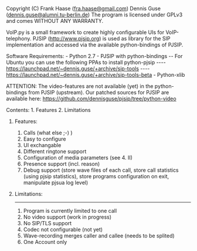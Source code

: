 Copyright (C)
    Frank Haase (fra.haase@gmail.com)
    Dennis Guse (dennis.guse@alumni.tu-berlin.de)
The program is licensed under GPLv3 and comes WITHOUT ANY WARRANTY.


VoIP.py is a small framework to create highly configurable UIs for VoIP-telephony.
PJSIP (http://www.pjsip.org) is used as library for the SIP implementation and accessed via the available python-bindings of PJSIP.


Software Requirements:
    - Python 2.7
    - PJSIP with python-bindings
    -- For Ubuntu you can use the following PPAs to install python-pjsip
    ---- https://launchpad.net/~dennis.guse/+archive/sip-tools
    ---- https://launchpad.net/~dennis.guse/+archive/sip-tools-beta
    - Python-xlib

ATTENTION: The video-features are not available (yet) in the python-bindings from PJSIP (upstream).
Our patched sources for PJSIP are available here: https://github.com/dennisguse/pjsip/tree/python-video


Contents:
	1. Features
	2. Limitations

1. Features:
	1.  Calls (what else ;-) )
	2.  Easy to configure
	3. UI exchangable
	4.  Different ringtone support
	5.  Configuration of media parameters (see 4. II)
	6.  Presence support (incl. reason)
	7.  Debug support (store wave files of each call, store call statistics (using pjsip statistics),
	    store programs configuration on exit, manipulate pjsua log level)

2. Limitations:
	_____________________________________________________

	1. Program is currently limited to one call
	2. No video support (work in progress)
	3. No SIP/TLS support
	4. Codec not configurable (not yet)
	5. Wave-recording merges caller and callee (needs to be splited)
	6. One Account only
